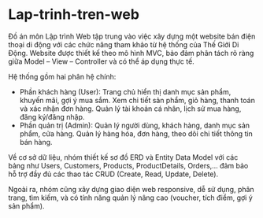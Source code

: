 # Lap-trinh-tren-web
Đồ án môn Lập trình Web tập trung vào việc xây dựng một website bán điện thoại di động với các chức năng tham khảo từ hệ thống của Thế Giới Di Động. Website được thiết kế theo mô hình MVC, bảo đảm phân tách rõ ràng giữa Model – View – Controller và có thể áp dụng thực tế.

Hệ thống gồm hai phân hệ chính:
- Phần khách hàng (User):
Trang chủ hiển thị danh mục sản phẩm, khuyến mãi, gợi ý mua sắm.
Xem chi tiết sản phẩm, giỏ hàng, thanh toán và xác nhận đơn hàng.
Quản lý tài khoản cá nhân, lịch sử mua hàng, đăng ký/đăng nhập.
- Phần quản trị (Admin):
Quản lý người dùng, khách hàng, danh mục sản phẩm, cửa hàng.
Quản lý hàng hóa, đơn hàng, theo dõi chi tiết thông tin bán hàng.

Về cơ sở dữ liệu, nhóm thiết kế sơ đồ ERD và Entity Data Model với các bảng như Users, Customers, Products, ProductDetails, Orders,… đảm bảo hỗ trợ đầy đủ các thao tác CRUD (Create, Read, Update, Delete).

Ngoài ra, nhóm cũng xây dựng giao diện web responsive, dễ sử dụng, phân trang, tìm kiếm, và có tính năng quản lý nâng cao (voucher, tích điểm, gợi ý sản phẩm).
